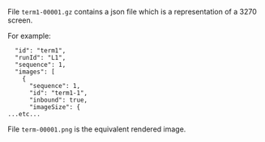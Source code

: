 
File `term1-00001.gz` contains a json file which is a representation of a 3270 screen.

For example:
```
  "id": "term1",
  "runId": "L1",
  "sequence": 1,
  "images": [
    {
      "sequence": 1,
      "id": "term1-1",
      "inbound": true,
      "imageSize": {
...etc...
```

File `term-00001.png` is the equivalent rendered image.